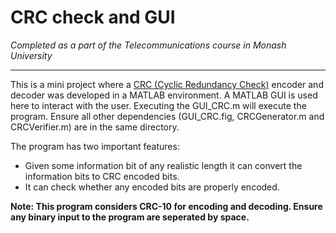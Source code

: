 # CRC check and GUI #

*Completed as a part of the Telecommunications course in Monash University*

***

This is a mini project where a [CRC (Cyclic Redundancy Check)](https://en.wikipedia.org/wiki/Cyclic_redundancy_check#Computation) encoder and decoder was developed in a MATLAB environment. A MATLAB GUI is used here to interact with the user. Executing the GUI_CRC.m will execute the program. Ensure all other dependencies (GUI_CRC.fig, CRCGenerator.m and CRCVerifier.m) are in the same directory.



The program has two important features:
-   Given some information bit of any realistic length it can convert the information bits to CRC encoded bits.
-   It can check whether any encoded bits are properly encoded.

**Note: This program considers CRC-10 for encoding and decoding. Ensure any binary input to the program are seperated by space.**

